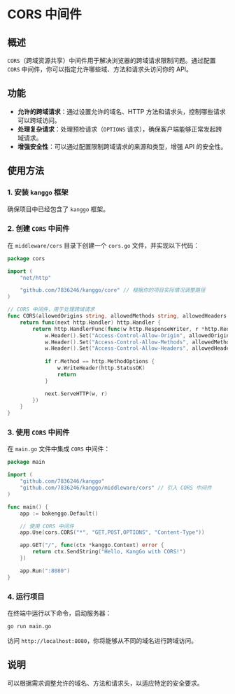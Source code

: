 # CORS 中间件

## 概述

`CORS`（跨域资源共享）中间件用于解决浏览器的跨域请求限制问题。通过配置 `CORS` 中间件，你可以指定允许哪些域、方法和请求头访问你的
API。

## 功能

- **允许的跨域请求**：通过设置允许的域名、HTTP 方法和请求头，控制哪些请求可以跨域访问。
- **处理复杂请求**：处理预检请求（`OPTIONS` 请求），确保客户端能够正常发起跨域请求。
- **增强安全性**：可以通过配置限制跨域请求的来源和类型，增强 API 的安全性。

## 使用方法

### 1. 安装 `kanggo` 框架

确保项目中已经包含了 `kanggo` 框架。

### 2. 创建 `CORS` 中间件

在 `middleware/cors` 目录下创建一个 `cors.go` 文件，并实现以下代码：

```go
package cors

import (
    "net/http"

    "github.com/7836246/kanggo/core" // 根据你的项目实际情况调整路径
)

// CORS 中间件，用于处理跨域请求
func CORS(allowedOrigins string, allowedMethods string, allowedHeaders string) core.MiddlewareFunc {
    return func(next http.Handler) http.Handler {
        return http.HandlerFunc(func(w http.ResponseWriter, r *http.Request) {
            w.Header().Set("Access-Control-Allow-Origin", allowedOrigins)
            w.Header().Set("Access-Control-Allow-Methods", allowedMethods)
            w.Header().Set("Access-Control-Allow-Headers", allowedHeaders)
            
            if r.Method == http.MethodOptions {
                w.WriteHeader(http.StatusOK)
                return
            }

            next.ServeHTTP(w, r)
        })
    }
}
```

### 3. 使用 `CORS` 中间件

在 `main.go` 文件中集成 `CORS` 中间件：

```go
package main

import (
    "github.com/7836246/kanggo"
    "github.com/7836246/kanggo/middleware/cors" // 引入 CORS 中间件
)

func main() {
    app := bakenggo.Default()

    // 使用 CORS 中间件
    app.Use(cors.CORS("*", "GET,POST,OPTIONS", "Content-Type"))

    app.GET("/", func(ctx *kanggo.Context) error {
        return ctx.SendString("Hello, KangGo with CORS!")
    })

    app.Run(":8080")
}
```

### 4. 运行项目

在终端中运行以下命令，启动服务器：

```bash
go run main.go
```

访问 `http://localhost:8080`，你将能够从不同的域名进行跨域访问。

## 说明

可以根据需求调整允许的域名、方法和请求头，以适应特定的安全要求。
